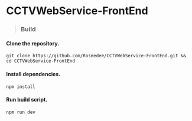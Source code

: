 # CCTVWebService-FrontEnd
 
> ### Build
#### Clone the repository.
```
git clone https://github.com/Roseedee/CCTVWebService-FrontEnd.git && cd CCTVWebService-FrontEnd
```
#### Install dependencies.
```
npm install
```
#### Run build script.
```
npm run dev
```
